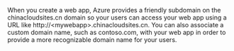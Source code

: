 When you create a web app, Azure provides a friendly subdomain on the chinacloudsites.cn domain so your users can access your web app using a URL like http://&lt;mywebapp&gt;.chinacloudsites.cn. You can also associate a custom domain name, such as contoso.com, with your web app in order to provide a more recognizable domain name for your users.

